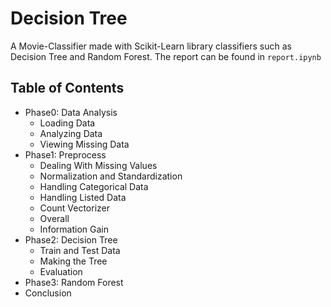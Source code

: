 # Decision Tree
A Movie-Classifier made with Scikit-Learn library classifiers such as Decision Tree and Random Forest. The report can be found in ```report.ipynb```

## Table of Contents
- Phase0: Data Analysis
    - Loading Data
    - Analyzing Data
    - Viewing Missing Data
- Phase1: Preprocess
    - Dealing With Missing Values
    - Normalization and Standardization
    - Handling Categorical Data
    - Handling Listed Data
    - Count Vectorizer
    - Overall
    - Information Gain
- Phase2: Decision Tree
    - Train and Test Data
    - Making the Tree
    - Evaluation
- Phase3: Random Forest
- Conclusion
